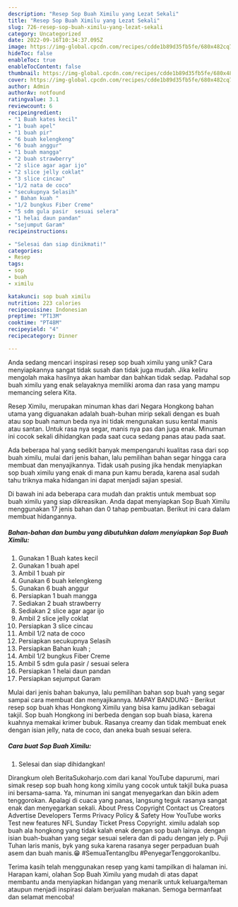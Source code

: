 ```yaml
---
description: "Resep Sop Buah Ximilu yang Lezat Sekali"
title: "Resep Sop Buah Ximilu yang Lezat Sekali"
slug: 726-resep-sop-buah-ximilu-yang-lezat-sekali
category: Uncategorized
date: 2022-09-16T10:34:37.095Z
image: https://img-global.cpcdn.com/recipes/cdde1b89d35fb5fe/680x482cq70/sop-buah-ximilu-foto-resep-utama.jpg
hideToc: false
enableToc: true
enableTocContent: false
thumbnail: https://img-global.cpcdn.com/recipes/cdde1b89d35fb5fe/680x482cq70/sop-buah-ximilu-foto-resep-utama.jpg
cover: https://img-global.cpcdn.com/recipes/cdde1b89d35fb5fe/680x482cq70/sop-buah-ximilu-foto-resep-utama.jpg
author: Admin
authorAv: notfound
ratingvalue: 3.1
reviewcount: 6
recipeingredient:
- "1 Buah kates kecil"
- "1 buah apel"
- "1 buah pir"
- "6 buah kelengkeng"
- "6 buah anggur"
- "1 buah mangga"
- "2 buah strawberry"
- "2 slice agar agar ijo"
- "2 slice jelly coklat"
- "3 slice cincau"
- "1/2 nata de coco"
- "secukupnya Selasih"
- " Bahan kuah "
- "1/2 bungkus Fiber Creme"
- "5 sdm gula pasir  sesuai selera"
- "1 helai daun pandan"
- "sejumput Garam"
recipeinstructions:

- "Selesai dan siap dinikmati!"
categories:
- Resep
tags:
- sop
- buah
- ximilu

katakunci: sop buah ximilu 
nutrition: 223 calories
recipecuisine: Indonesian
preptime: "PT13M"
cooktime: "PT48M"
recipeyield: "4"
recipecategory: Dinner

---
```





Anda sedang mencari inspirasi resep sop buah ximilu yang unik? Cara menyiapkannya sangat tidak susah dan tidak juga mudah. Jika keliru mengolah maka hasilnya akan hambar dan bahkan tidak sedap. Padahal sop buah ximilu yang enak selayaknya memiliki aroma dan rasa yang mampu memancing selera Kita.





Resep Ximilu, merupakan minuman khas dari Negara Hongkong bahan utama yang diguanakan adalah buah-buhan mirip sekali dengan es buah atau sop buah namun beda nya ini tidak mengunakan susu kental manis atau santan. Untuk rasa nya segar, manis nya pas dan juga enak. Minuman ini cocok sekali dihidangkan pada saat cuca sedang panas atau pada saat.

Ada beberapa hal yang sedikit banyak mempengaruhi kualitas rasa dari sop buah ximilu, mulai dari jenis bahan, lalu pemilihan bahan segar hingga cara membuat dan menyajikannya. Tidak usah pusing jika hendak menyiapkan sop buah ximilu yang enak di mana pun kamu berada, karena asal sudah tahu triknya maka hidangan ini dapat menjadi sajian spesial.






Di bawah ini ada beberapa cara mudah dan praktis untuk membuat sop buah ximilu yang siap dikreasikan. Anda dapat menyiapkan Sop Buah Ximilu menggunakan 17 jenis bahan dan 0 tahap pembuatan. Berikut ini cara dalam membuat hidangannya.

<!--inarticleads1-->

##### Bahan-bahan dan bumbu yang dibutuhkan dalam menyiapkan Sop Buah Ximilu:

1. Gunakan 1 Buah kates kecil
1. Gunakan 1 buah apel
1. Ambil 1 buah pir
1. Gunakan 6 buah kelengkeng
1. Gunakan 6 buah anggur
1. Persiapkan 1 buah mangga
1. Sediakan 2 buah strawberry
1. Sediakan 2 slice agar agar ijo
1. Ambil 2 slice jelly coklat
1. Persiapkan 3 slice cincau
1. Ambil 1/2 nata de coco
1. Persiapkan secukupnya Selasih
1. Persiapkan  Bahan kuah ;
1. Ambil 1/2 bungkus Fiber Creme
1. Ambil 5 sdm gula pasir / sesuai selera
1. Persiapkan 1 helai daun pandan
1. Persiapkan sejumput Garam


Mulai dari jenis bahan bakunya, lalu pemilihan bahan sop buah yang segar sampai cara membuat dan menyajikannya. MAPAY BANDUNG - Berikut resep sop buah khas Hongkong Ximilu yang bisa kamu jadikan sebagai takjil. Sop buah Hongkong ini berbeda dengan sop buah biasa, karena kuahnya memakai krimer bubuk. Rasanya creamy dan tidak membuat enek dengan isian jelly, nata de coco, dan aneka buah sesuai selera. 

<!--inarticleads2-->

##### Cara buat Sop Buah Ximilu:


1. Selesai dan siap dihidangkan!

Dirangkum oleh BeritaSukoharjo.com dari kanal YouTube dapurumi, mari simak resep sop buah hong kong ximilu yang cocok untuk takjil buka puasa ini bersama-sama. Ya, minuman ini sangat menyegarkan dan bikin adem tenggorokan. Apalagi di cuaca yang panas, langsung teguk rasanya sangat enak dan menyegarkan sekali. About Press Copyright Contact us Creators Advertise Developers Terms Privacy Policy &amp; Safety How YouTube works Test new features NFL Sunday Ticket Press Copyright. ximilu adalah sop buah ala hongkong yang tidak kalah enak dengan sop buah lainya. dengan isian buah-buahan yang segar sesuai selera dan di padu dengan jely p. Puji Tuhan laris manis, byk yang suka karena rasanya seger perpaduan buah asem dan buah manis.😁 #SemuaTentangIbu #PenyegarTenggorokanIbu. 

Terima kasih telah menggunakan resep yang kami tampilkan di halaman ini. Harapan kami, olahan Sop Buah Ximilu yang mudah di atas dapat membantu anda menyiapkan hidangan yang menarik untuk keluarga/teman ataupun menjadi inspirasi dalam berjualan makanan. Semoga bermanfaat dan selamat mencoba!
